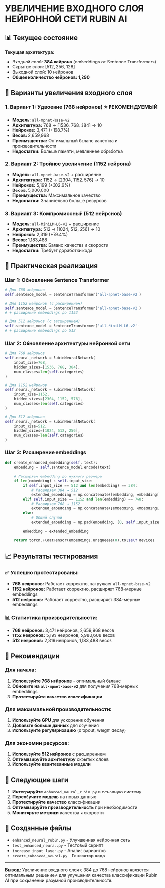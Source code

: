 # УВЕЛИЧЕНИЕ ВХОДНОГО СЛОЯ НЕЙРОННОЙ СЕТИ RUBIN AI

## 📊 Текущее состояние

**Текущая архитектура:**
- Входной слой: **384 нейрона** (embeddings от Sentence Transformers)
- Скрытые слои: [512, 256, 128]
- Выходной слой: 10 нейронов
- **Общее количество нейронов: 1,290**

## 🚀 Варианты увеличения входного слоя

### 1. **Вариант 1: Удвоение (768 нейронов)** ⭐ РЕКОМЕНДУЕМЫЙ
- **Модель:** `all-mpnet-base-v2`
- **Архитектура:** 768 → [1536, 768, 384] → 10
- **Нейронов:** 3,471 (+168.7%)
- **Весов:** 2,659,968
- **Преимущества:** Оптимальный баланс качества и производительности
- **Недостатки:** Больше памяти, медленнее обработка

### 2. **Вариант 2: Тройное увеличение (1152 нейрона)**
- **Модель:** `all-mpnet-base-v2` + расширение
- **Архитектура:** 1152 → [2304, 1152, 576] → 10
- **Нейронов:** 5,199 (+302.6%)
- **Весов:** 5,980,608
- **Преимущества:** Максимальное качество
- **Недостатки:** Значительно больше ресурсов

### 3. **Вариант 3: Компромиссный (512 нейронов)**
- **Модель:** `all-MiniLM-L6-v2` + расширение
- **Архитектура:** 512 → [1024, 512, 256] → 10
- **Нейронов:** 2,319 (+79.4%)
- **Весов:** 1,183,488
- **Преимущества:** Баланс качества и скорости
- **Недостатки:** Требует доработки кода

## 🔧 Практическая реализация

### Шаг 1: Обновление Sentence Transformer
```python
# Для 768 нейронов
self.sentence_model = SentenceTransformer('all-mpnet-base-v2')

# Для 1152 нейронов (с расширением)
self.sentence_model = SentenceTransformer('all-mpnet-base-v2')
# + расширение embeddings до 1152

# Для 512 нейронов (с расширением)
self.sentence_model = SentenceTransformer('all-MiniLM-L6-v2')
# + расширение embeddings до 512
```

### Шаг 2: Обновление архитектуры нейронной сети
```python
# Для 768 нейронов
self.neural_network = RubinNeuralNetwork(
    input_size=768,
    hidden_sizes=[1536, 768, 384],
    num_classes=len(self.categories)
)

# Для 1152 нейронов
self.neural_network = RubinNeuralNetwork(
    input_size=1152,
    hidden_sizes=[2304, 1152, 576],
    num_classes=len(self.categories)
)

# Для 512 нейронов
self.neural_network = RubinNeuralNetwork(
    input_size=512,
    hidden_sizes=[1024, 512, 256],
    num_classes=len(self.categories)
)
```

### Шаг 3: Расширение embeddings
```python
def create_enhanced_embedding(self, text):
    embedding = self.sentence_model.encode(text)
    
    # Расширяем embedding до нужного размера
    if len(embedding) < self.input_size:
        if self.input_size == 512 and len(embedding) == 384:
            # Расширяем 384 → 512
            extended_embedding = np.concatenate([embedding, embedding[:128]])
        elif self.input_size == 1152 and len(embedding) == 768:
            # Расширяем 768 → 1152
            extended_embedding = np.concatenate([embedding, embedding[:384]])
        else:
            # Общий случай
            extended_embedding = np.pad(embedding, (0, self.input_size - len(embedding)), 'constant')
        
        embedding = extended_embedding
    
    return torch.FloatTensor(embedding).unsqueeze(0).to(self.device)
```

## 📈 Результаты тестирования

### ✅ Успешно протестированы:
- **768 нейронов:** Работает корректно, загружает `all-mpnet-base-v2`
- **1152 нейронов:** Работает корректно, расширяет 768-мерные embeddings
- **512 нейронов:** Работает корректно, расширяет 384-мерные embeddings

### 📊 Статистика производительности:
- **768 нейронов:** 3,471 нейронов, 2,659,968 весов
- **1152 нейронов:** 5,199 нейронов, 5,980,608 весов  
- **512 нейронов:** 2,319 нейронов, 1,183,488 весов

## 🎯 Рекомендации

### Для начала:
1. **Используйте 768 нейронов** - оптимальный баланс
2. **Обновите на `all-mpnet-base-v2`** для получения 768-мерных embeddings
3. **Протестируйте качество классификации**

### Для максимальной производительности:
1. **Используйте GPU** для ускорения обучения
2. **Добавьте больше данных** для обучения
3. **Используйте регуляризацию** (dropout, weight decay)

### Для экономии ресурсов:
1. **Используйте 512 нейронов** с расширением
2. **Оптимизируйте архитектуру** скрытых слоев
3. **Используйте квантованные модели**

## 🔄 Следующие шаги

1. **Интегрируйте** `enhanced_neural_rubin.py` в основную систему
2. **Переобучите модель** на новых данных
3. **Протестируйте качество** классификации
4. **Оптимизируйте производительность** при необходимости
5. **Мониторьте метрики** качества и скорости

## 📁 Созданные файлы

- `enhanced_neural_rubin.py` - Улучшенная нейронная сеть
- `test_enhanced_neural.py` - Тестовый скрипт
- `increase_input_layer.py` - Анализ вариантов
- `create_enhanced_neural.py` - Генератор кода

---

**Вывод:** Увеличение входного слоя с 384 до 768 нейронов является оптимальным решением для улучшения качества классификации Rubin AI при сохранении разумной производительности.











